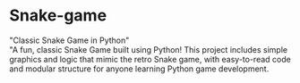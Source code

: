 # Snake-game
"Classic Snake Game in Python"
<br>
"A fun, classic Snake Game built using Python! This project includes simple graphics and logic that mimic the retro Snake game, with easy-to-read code and modular structure for anyone learning Python game development.
